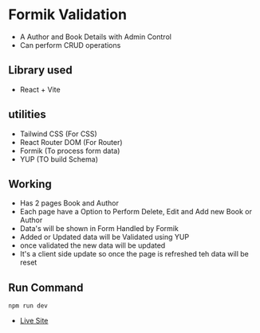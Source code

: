 # Formik Validation
- A Author and Book Details with Admin Control 
- Can perform CRUD operations

## Library used 
- React + Vite

## utilities
- Tailwind CSS (For CSS)
- React Router DOM (For Router)
- Formik (To process form data)
- YUP (TO build Schema)

## Working
- Has 2 pages Book and Author 
- Each page have a Option to Perform Delete, Edit and Add new Book or Author
- Data's will be shown in Form Handled by Formik
- Added or Updated data will be Validated using YUP
- once validated the new data will be updated
- It's a client side update so once the page is refreshed teh data will be reset

## Run Command
`npm run dev`

- [Live Site](https://amazing-khapse-be6297.netlify.app/)